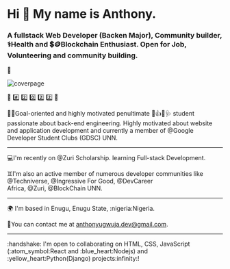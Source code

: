 # Hi 👋  My name is Anthony.

### A fullstack Web Developer (Backen Major), Community builder,    :medical_symbol:Health and :heavy_dollar_sign::coin:Blockchain Enthusiast. Open for Job, Volunteering and community building.
📌

![coverpage](https://raw.githubusercontent.com/Tony-smile/portfolio/master/images/twittercoverpage.png "coverpage")

:large_blue_circle:   :hash:  :two:  0️⃣   :two: :two: :large_blue_circle: 
<!--
**Tony-smile/Tony-smile** is a ✨ _special_ ✨ repository because its `README.md` (this file) appears on your GitHub profile.

Here are some ideas to get you started:

- 🔭 I’m currently working on ...
- 🌱 I’m currently learning ...
- 👯 I’m looking to collaborate on ...
- 🤔 I’m looking for help with ...
- 💬 Ask me about ...
- 📫 How to reach me: ...
- 😄 Pronouns: ...
- ⚡ Fun fact: ...
-->
:dart::traffic_light:Goal-oriented and highly motivated penultimate :pill:👍:syringe::stethoscope: student passionate about back-end engineering. Highly motivated about website and application development and currently a member of @Google Developer Student Clubs (GDSC) UNN.
<hr>
 💻I'm  recently on @Zuri Scholarship. learning Full-stack Development.

 :gemini:I'm also an active member of numerous developer communities like @Techniverse, @Ingressive For Good, @DevCareer Africa, @Zuri, @BlockChain UNN.
<hr>
🌍 I'm based in Enugu, Enugu State,     :nigeria:Nigeria.

📧You can contact me at anthonyugwuja.dev@gmail.com.
<hr>
:handshake: I'm open to collaborating on HTML, CSS, JavaScript (:atom_symbol:React and :blue_heart:Nodejs) and :yellow_heart:Python(Django) projects:infinity:!